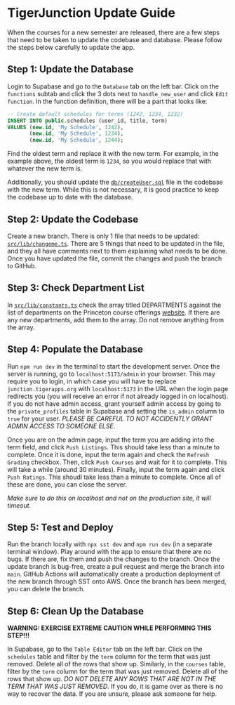 # TigerJunction Update Guide

When the courses for a new semester are released, there are a few steps that need to be taken to update the codebase and database. Please follow the steps below carefully to update the app.

## Step 1: Update the Database

Login to Supabase and go to the `Database` tab on the left bar. Click on the `functions` subtab and click the 3 dots next to `handle_new_user` and click `Edit function`. In the function definition, there will be a part that looks like:

```sql
-- Create default schedules for terms (1242, 1234, 1232)
INSERT INTO public.schedules (user_id, title, term)
VALUES (new.id, 'My Schedule', 1242),
       (new.id, 'My Schedule', 1234),
       (new.id, 'My Schedule', 1244);
```

Find the oldest term and replace it with the new term. For example, in the example above, the oldest term is `1234`, so you would replace that with whatever the new term is.

Additionally, you should update the [`db/createUser.sql`](db/createUser.sql) file in the codebase with the new term. While this is not necessary, it is good practice to keep the codebase up to date with the database.

## Step 2: Update the Codebase

Create a new branch. There is only 1 file that needs to be updated: [`src/lib/changeme.ts`](src/lib/changeme.ts). There are 5 things that need to be updated in the file, and they all have comments next to them explaining what needs to be done. Once you have updated the file, commit the changes and push the branch to GitHub.

## Step 3: Check Department List

In [`src/lib/constants.ts`](src/lib/constants.ts) check the array titled DEPARTMENTS against the list of departments on the Princeton course offerings [website](https://registrar.princeton.edu/course-offerings). If there are any new departments, add them to the array. Do not remove anything from the array.

## Step 4: Populate the Database

Run `npm run dev` in the terminal to start the development server. Once the server is running, go to `localhost:5173/admin` in your browser. This may require you to login, in which case you will have to replace `junction.tigerapps.org` with `localhost:5173` in the URL when the login page redirects you (you will receive an error if not already logged in on localhost). If you do not have admin access, grant yourself admin access by going to the `private_profiles` table in Supabase and setting the `is_admin` column to `true` for your user. _PLEASE BE CAREFUL TO NOT ACCIDENTLY GRANT ADMIN ACCESS TO SOMEONE ELSE_.

Once you are on the admin page, input the term you are adding into the term field, and click `Push Listings`. This should take less than a minute to complete. Once it is done, input the term again and check the `Refresh Grading` checkbox. Then, click `Push Courses` and wait for it to complete. This will take a while (around 30 minutes). Finally, input the term again and click `Push Ratings`. This shoudl take less than a minute to complete. Once all of these are done, you can close the server.

_Make sure to do this on localhost and not on the production site, it will timeout_.

## Step 5: Test and Deploy

Run the branch locally with `npx sst dev` and `npm run dev` (in a separate terminal window). Play around with the app to ensure that there are no bugs. If there are, fix them and push the changes to the branch. Once the update branch is bug-free, create a pull request and merge the branch into `main`. GitHub Actions will automatically create a production deployment of the new branch through SST onto AWS. Once the branch has been merged, you can delete the branch.

## Step 6: Clean Up the Database

**WARNING: EXERCISE EXTREME CAUTION WHILE PERFORMING THIS STEP!!!**

In Supabase, go to the `Table Editor` tab on the left bar. Click on the `schedules` table and filter by the `term` column for the term that was just removed. Delete all of the rows that show up. Similarly, in the `courses` table, filter by the `term` column for the term that was just removed. Delete all of the rows that show up. _DO NOT DELETE ANY ROWS THAT ARE NOT IN THE TERM THAT WAS JUST REMOVED_. If you do, it is game over as there is no way to recover the data. If you are unsure, please ask someone for help.
